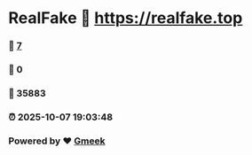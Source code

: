 # RealFake :link: https://realfake.top 
### :page_facing_up: [7](https://realfake.top/tag.html) 
### :speech_balloon: 0 
### :hibiscus: 35883 
### :alarm_clock: 2025-10-07 19:03:48 
### Powered by :heart: [Gmeek](https://github.com/Meekdai/Gmeek)
